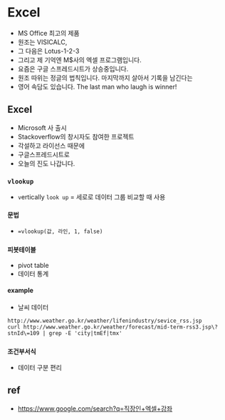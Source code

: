 # Excel
* MS Office 최고의 제품
* 원조는 VISICALC,
* 그 다음은 Lotus-1-2-3
* 그리고 제 기억엔 M$사의 엑셀 프로그램입니다.
* 요즘은 구글 스프레드시트가 상승중입니다.
* 원조 따위는 정글의 법칙입니다. 마지막까지 살아서 기록을 남긴다는
* 영어 속담도 있습니다. The last man who laugh is winner!

## Excel
* Microsoft 사 출시
* Stackoverflow의 창시자도 참여한 프로젝트
* 각설하고 라이선스 때문에
* 구글스프레드시트로 
* 오늘의 진도 나갑니다.

### `vlookup`
* `v`ertically `look up` = 세로로 데이터 그룹 비교할 때 사용

#### 문법

* `=vlookup(값, 라인, 1, false)`

### `피봇테이블`

* pivot table
* 데이터 통계

#### example

* 날씨 데이터

```
http://www.weather.go.kr/weather/lifenindustry/sevice_rss.jsp
curl http://www.weather.go.kr/weather/forecast/mid-term-rss3.jsp\?stnId\=109 | grep -E 'city|tmEf|tmx'
```

### `조건부서식`

* 데이터 구분 편리



## ref
* https://www.google.com/search?q=직장인+엑셀+강좌
